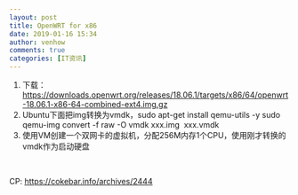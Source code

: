 ```yaml
---
layout: post
title: OpenWRT for x86
date: 2019-01-16 15:34
author: venhow
comments: true
categories: [IT资讯]
---
```

<ol>
    <li>下载：<a href="https://downloads.openwrt.org/releases/18.06.1/targets/x86/64/openwrt-18.06.1-x86-64-combined-ext4.img.gz">https://downloads.openwrt.org/releases/18.06.1/targets/x86/64/openwrt-18.06.1-x86-64-combined-ext4.img.gz</a></li>
    <li>Ubuntu下面把img转换为vmdk，sudo apt-get install qemu-utils -y
sudo qemu-img convert -f raw -O vmdk xxx.img  xxx.vmdk</li>
    <li>使用VM创建一个双网卡的虚拟机，分配256M内存1个CPU，使用刚才转换的vmdk作为启动硬盘</li>
</ol>

&nbsp;

CP: https://cokebar.info/archives/2444
